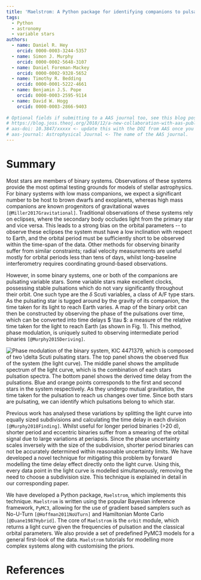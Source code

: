 ```yaml
---
title: 'Maelstrom: A Python package for identifying companions to pulsating stars through their light travel time variations'
tags:
  - Python
  - astronomy
  - variable stars
authors:
  - name: Daniel R. Hey
    orcid: 0000-0003-3244-5357
  - name: Simon J. Murphy
    orcid: 0000-0002-5648-3107
  - name: Daniel Foreman-Mackey
    orcid: 0000-0002-9328-5652
  - name: Timothy R. Bedding
    orcid: 0000-0001-5222-4661
  - name: Benjamin J.S. Pope
    orcid: 0000-0003-2595-9114
  - name: David W. Hogg
    orcid: 0000-0003-2866-9403
    
# Optional fields if submitting to a AAS journal too, see this blog post:
# https://blog.joss.theoj.org/2018/12/a-new-collaboration-with-aas-publishing
# aas-doi: 10.3847/xxxxx <- update this with the DOI from AAS once you know it.
# aas-journal: Astrophysical Journal <- The name of the AAS journal.
---
```


# Summary
Most stars are members of binary systems. Observations of these systems provide
the most optimal testing grounds for models of stellar astrophysics. For binary
systems with low mass companions, we expect a significant number to be host to
brown dwarfs and exoplanets, whereas high mass companions are known progenitors
of gravitational waves `[@Miller2017Gravitational]`. Traditional observations
of these systems rely on eclipses, where the secondary body occludes light from
the primary star and vice versa. This leads to a strong bias on the orbital
parameters -- to observe these eclipses the system must have a low inclination
with respect to Earth, and the orbital period must be sufficiently short to be
observed within the time-span of the data. Other methods for observing binarity
suffer from similar constraints; radial velocity measurements are useful mostly
for orbital periods less than tens of days, whilst long-baseline interferometry
requires coordinating ground-based observations.

However, in some binary systems, one or both of the companions are pulsating
variable stars. Some variable stars make excellent clocks, possessing stable
pulsations which do not vary significantly throughout their orbit. One such
type are the $\delta$ Scuti variables, a class of A/F type stars. As the
pulsating star is tugged around by the gravity of its companion, the time taken
for its light to reach Earth varies. A map of the binary orbit can then be
constructed by observing the phase of the pulsations over time, which can be
converted into time delays $ \tau $: a measure of the relative time taken for
the light to reach Earth (as shown in Fig. 1). This method, phase modulation,
is uniquely suited to observing intermediate period binaries
`[@Murphy2015Deriving]`.

![Phase modulation of the binary system, KIC 4471379, which is composed of two $\delta$ Scuti pulsating stars. The top panel shows the observed flux of the system (the light curve). The middle panel shows the amplitude spectrum of the light curve, which is the combination of each stars pulsation spectra. The bottom panel shows the derived time delay from the pulsations. Blue and orange points corresponds to the first and second stars in the system respectively. As they undergo mutual gravitation, the time taken for the pulsation to reach us changes over time. Since both stars are pulsating, we can identify which pulsations belong to which star.](PB2_KIC_4471379_JOSS.png)

Previous work has analysed these variations by splitting the light curve into
equally sized subdivisions and calculating the time delay in each division
`[@Murphy2018Finding]`. Whilst useful for longer period binaries (>20 d),
shorter period and eccentric binaries suffer from a smearing of the orbital
signal due to large variations at periapsis. Since the phase uncertainty scales
inversely with the size of the subdivision, shorter period binaries can not be
accurately determined within reasonable uncertainty limits. We have developed a
novel technique for mitigating this problem by forward modelling the time delay
effect directly onto the light curve. Using this, every data point in the light
curve is modelled simultaneously, removing the need to choose a subdivision
size. This technique is explained in detail in our corresponding paper.

We have developed a Python package, ``Maelstrom``, which implements this
technique. ``Maelstrom`` is written using the popular Bayesian inference
framework, ``PyMC3``, allowing for the use of gradient based samplers such as
No-U-Turn `[@Hoffman2011NoUTurn]` and Hamiltonian Monte Carlo
`[@Duane1987Hybrid]`. The core of ``Maelstrom`` is the ``orbit`` module, which
returns a light curve given the frequencies of pulsation and the classical
orbital parameters. We also provide a set of predefined PyMC3 models for a
general first-look of the data. ``Maelstrom`` tutorials for modelling more
complex systems along with customising the priors.

# References